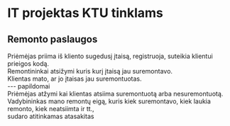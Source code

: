 # IT projektas KTU tinklams

## Remonto paslaugos
Priėmėjas priima iš kliento sugedusį įtaisą, registruoja, suteikia klientui prieigos kodą.  
Remontininkai atsižymi kuris kurį įtaisą jau suremontavo.  
Klientas mato, ar jo įtaisas jau suremontuotas.  
--- papildomai  
Priėmėjas atžymi kai klientas atsiima suremontuotą arba nesuremontuotą.  
Vadybininkas mano remontų eigą, kuris kiek suremontavo, kiek laukia remonto, kiek neatsiimta ir tt.,  
sudaro atitinkamas atasakitas